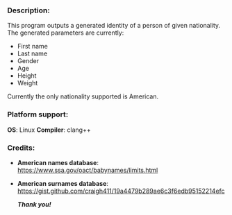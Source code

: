 ### Description:
This program outputs a generated identity of a person of given nationality. The generated parameters are currently:
- First name
- Last name
- Gender
- Age
- Height
- Weight

Currently the only nationality supported is American.

### Platform support:
**OS**: Linux
**Compiler**: clang++

### Credits:
- **American names database**: https://www.ssa.gov/oact/babynames/limits.html
- **American surnames database**: https://gist.github.com/craigh411/19a4479b289ae6c3f6edb95152214efc

  ***Thank you!***
